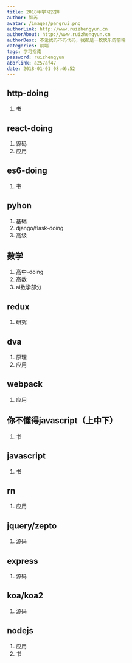 ```yaml
---
title: 2018年学习安排
author: 胖芮
avatar: /images/pangrui.png
authorLink: http://www.ruizhengyun.cn
authorAbout: http://www.ruizhengyun.cn
authorDesc: 不论我码不码代码，我都是一枚快乐的前端
categories: 前端
tags: 学习指南
password: ruizhengyun
abbrlink: a257af47
date: 2018-01-01 08:46:52
---
```

## http-doing
  1. 书
<!--more-->

## react-doing
  1. 源码
  2. 应用

## es6-doing
  1. 书

## pyhon
  1. 基础
  2. django/flask-doing
  3. 高级

## 数学
  1. 高中-doing
  2. 高数
  3. ai数学部分

## redux
  1. 研究

## dva
  1. 原理
  2. 应用

## webpack
  1. 应用


## 你不懂得javascript（上中下）
  1. 书

## javascript
  1. 书

## rn
  1. 应用

## jquery/zepto
  1. 源码

## express
  1. 源码

## koa/koa2
  1. 源码

## nodejs
  1. 应用
  2. 书

